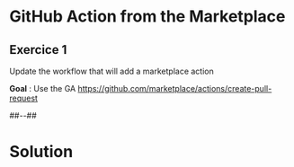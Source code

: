<!-- .slide: class="exercice" -->

# GitHub Action from the Marketplace
## Exercice 1

Update the workflow that will add a marketplace action

**Goal** : Use the GA https://github.com/marketplace/actions/create-pull-request

##--##
<!-- .slide: class="transition blue"-->

# Solution